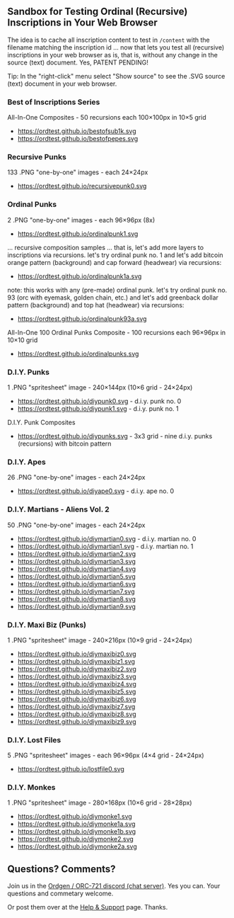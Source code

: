
## Sandbox for Testing Ordinal (Recursive) Inscriptions in Your Web Browser


The idea is to cache all inscription content to test in `/content`
with the filename matching the inscription id ... now that lets
you test all (recursive) inscriptions in your web browser as is, that is, without any change in the source (text) document. 
Yes, PATENT PENDING!


Tip: In the "right-click" menu select "Show source" to see the .SVG  source (text) document in your web browser.



###  Best of Inscriptions Series

All-In-One Composites - 50 recursions each 100×100px in 10×5 grid

-  <https://ordtest.github.io/bestofsub1k.svg>   
-  <https://ordtest.github.io/bestofpepes.svg>



### Recursive Punks

133 .PNG "one-by-one" images - each 24×24px

- <https://ordtest.github.io/recursivepunk0.svg> 


### Ordinal Punks

2 .PNG "one-by-one" images - each 96×96px (8x)

-  <https://ordtest.github.io/ordinalpunk1.svg> 


... recursive composition samples 
... that is, let's add more layers to inscriptions via recursions. let's try ordinal punk no. 1 and let's add bitcoin orange pattern (background) and cap forward (headwear) via recursions:

-  <https://ordtest.github.io/ordinalpunk1a.svg> 

note: this works with any (pre-made) ordinal punk. 
let's try ordinal punk no. 93 (orc with eyemask, golden chain, etc.) and let's add greenback dollar pattern (background) and top hat (headwear) via recursions:

-  <https://ordtest.github.io/ordinalpunk93a.svg> 


All-In-One 100 Ordinal Punks Composite - 100 recursions each 96×96px in 10×10 grid

-  <https://ordtest.github.io/ordinalpunks.svg>


### D.I.Y. Punks

1 .PNG "spritesheet" image - 240×144px (10×6 grid - 24×24px)

- <https://ordtest.github.io/diypunk0.svg>  - d.i.y. punk no. 0
- <https://ordtest.github.io/diypunk1.svg>  - d.i.y. punk no. 1


D.I.Y. Punk Composites 

- <https://ordtest.github.io/diypunks.svg>  - 3x3 grid - nine d.i.y. punks (recursions) with bitcoin pattern


### D.I.Y. Apes

26 .PNG "one-by-one" images - each 24×24px

- <https://ordtest.github.io/diyape0.svg>   - d.i.y. ape no. 0

### D.I.Y. Martians - Aliens Vol. 2

50 .PNG "one-by-one" images - each 24×24px

- <https://ordtest.github.io/diymartian0.svg>    - d.i.y. martian no. 0
- <https://ordtest.github.io/diymartian1.svg>    - d.i.y. martian no. 1
- <https://ordtest.github.io/diymartian2.svg> 
- <https://ordtest.github.io/diymartian3.svg> 
- <https://ordtest.github.io/diymartian4.svg> 
- <https://ordtest.github.io/diymartian5.svg> 
- <https://ordtest.github.io/diymartian6.svg> 
- <https://ordtest.github.io/diymartian7.svg> 
- <https://ordtest.github.io/diymartian8.svg> 
- <https://ordtest.github.io/diymartian9.svg> 


### D.I.Y. Maxi Biz (Punks)

1 .PNG "spritesheet" image - 240×216px (10×9 grid - 24×24px)

- <https://ordtest.github.io/diymaxibiz0.svg>
- <https://ordtest.github.io/diymaxibiz1.svg>
- <https://ordtest.github.io/diymaxibiz2.svg>
- <https://ordtest.github.io/diymaxibiz3.svg>
- <https://ordtest.github.io/diymaxibiz4.svg>
- <https://ordtest.github.io/diymaxibiz5.svg>
- <https://ordtest.github.io/diymaxibiz6.svg>
- <https://ordtest.github.io/diymaxibiz7.svg>
- <https://ordtest.github.io/diymaxibiz8.svg>
- <https://ordtest.github.io/diymaxibiz9.svg>



### D.I.Y. Lost Files

5 .PNG "spritesheet" images - each 96×96px (4×4 grid - 24×24px)

- <https://ordtest.github.io/lostfile0.svg> 


### D.I.Y. Monkes

1 .PNG "spritesheet" image - 280×168px (10×6 grid - 28×28px)

- <https://ordtest.github.io/diymonke1.svg> 
- <https://ordtest.github.io/diymonke1a.svg> 
- <https://ordtest.github.io/diymonke1b.svg> 
- <https://ordtest.github.io/diymonke2.svg> 
- <https://ordtest.github.io/diymonke2a.svg> 



## Questions? Comments?

Join us in the [Ordgen / ORC-721 discord (chat server)](https://discord.gg/dDhvHKjm2t). Yes you can.
Your questions and commetary welcome.

Or post them over at the [Help & Support](https://github.com/geraldb/help) page. Thanks.

